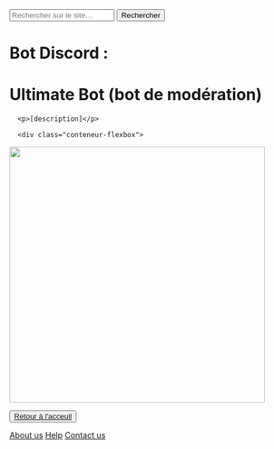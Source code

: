 <html lang="fr">
    <head>
        <meta charset="utf-8">
        <title>GifMignon/About_us</title>
    </head>

  <body>
    <form role="search">
  <div>
    <input type="search" id="maRecherche" name="q"
     placeholder="Rechercher sur le site…"
     aria-label="Rechercher parmi le contenu du site">
    <button>Rechercher</button>
  </div>
</form>
      <h1>Bot Discord :</h1>
      <h1><strong>Ultimate Bot</strong> (bot de modération)</h1>
      <p>  </p>
      
      <p>[description]</p>
      
      <div class="conteneur-flexbox">
  <div class="box">
    <p class="click"></p>
    <!--le lien vers la grande image qui sera affichée lors du clic sur la vignette carrée -->
      <a href="https://media.discordapp.net/attachments/884718653348667412/885118871319748638/Screenshot_5.png" data-lightbox="image-1">
        <!--le lien vers la petite image carrée qui sert de vignette -->
      <img src="https://media.discordapp.net/attachments/884718653348667412/885118871319748638/Screenshot_5.png" style="width: 450px;"></a>
  </div>

<p></p>
    <button><a href="https://maevebestdev.github.io/Main_Page/">Retour à l'acceuil</a></button>
    <p> </p>
    <a href="https://maevebestdev.github.io/About_Us/">About us</a>
    <a href="https://maevebestdev.github.io/Help/">Help</a>
    <a href="https://maevebestdev.github.io/Contact_Us/">Contact us</a>


